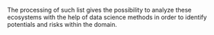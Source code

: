 The processing of such list gives the possibility to analyze these ecosystems with the help of data science methods in order to identify potentials and risks within the domain.
